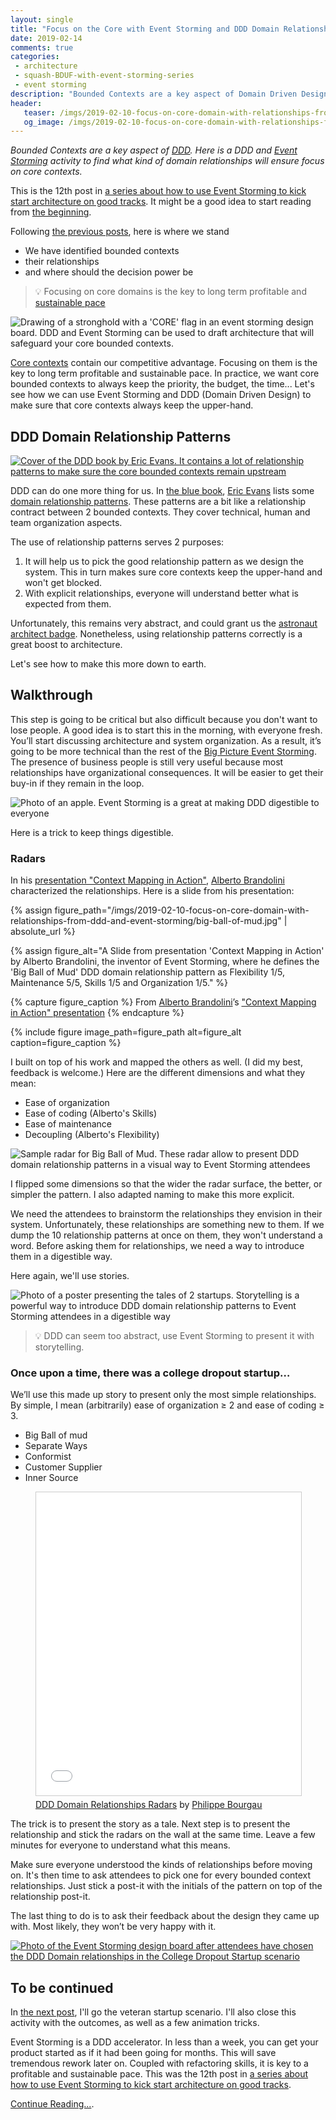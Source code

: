 ```yaml
---
layout: single
title: "Focus on the Core with Event Storming and DDD Domain Relationships - 1"
date: 2019-02-14
comments: true
categories:
 - architecture
 - squash-BDUF-with-event-storming-series
 - event storming
description: "Bounded Contexts are a key aspect of Domain Driven Design. Here is a DDD and Event Storming follow-up activity to collaboratively agree on target domain relationships. This way, we can ensure that core contexts keep the most of the focus and priority throughout the life of the system."
header:
   teaser: /imgs/2019-02-10-focus-on-core-domain-with-relationships-from-ddd-and-event-storming/core-stronghold-teaser.jpeg
   og_image: /imgs/2019-02-10-focus-on-core-domain-with-relationships-from-ddd-and-event-storming/core-stronghold-og.jpeg
---
```

_Bounded Contexts are a key aspect of [DDD](https://en.wikipedia.org/wiki/Domain-driven_design). Here is a DDD and [Event Storming](https://www.eventstorming.com/) activity to find what kind of domain relationships will ensure focus on core contexts._

This is the 12th post in [a series about how to use Event Storming to kick start architecture on good tracks](/categories/#squash-bduf-with-event-storming-series). It might be a good idea to start reading from [the beginning](/misadventures-with-big-design-up-front/).

Following [the previous posts](/check-that-core-areas-have-the-upper-hand-with-event-storming-and-ddd/), here is where we stand

*   We have identified bounded contexts
*   their relationships
*   and where should the decision power be

> 💡 Focusing on core domains is the key to long term profitable and [sustainable pace](http://www.sustainablepace.net/what-is-sustainable-pace)

![Drawing of a stronghold with a 'CORE' flag in an event storming design board. DDD and Event Storming can be used to draft architecture that will safeguard your core bounded contexts.]({{site.url}}/imgs/2019-02-10-focus-on-core-domain-with-relationships-from-ddd-and-event-storming/core-stronghold.jpeg)

[Core contexts](/build-or-buy-software-identify-your-core-functional-areas-with-event-storming-and-ddd/) contain our competitive advantage. Focusing on them is the key to long term profitable and sustainable pace. In practice, we want core bounded contexts to always keep the priority, the budget, the time... Let's see how we can use Event Storming and DDD (Domain Driven Design) to make sure that core contexts always keep the upper-hand.

## DDD Domain Relationship Patterns

[![Cover of the DDD book by Eric Evans. It contains a lot of relationship patterns to make sure the core bounded contexts remain upstream]({{site.url}}/imgs/2019-02-10-focus-on-core-domain-with-relationships-from-ddd-and-event-storming/ddd.jpg)](https://www.amazon.com/Domain-Driven-Design-Tackling-Complexity-Software/dp/0321125215/ref=sr_1_1?ie=UTF8&qid=1549123215&sr=8-1&keywords=domain+driven+design)

DDD can do one more thing for us. In [the blue book](https://www.amazon.com/Domain-Driven-Design-Tackling-Complexity-Software/dp/0321125215/ref=sr_1_1?ie=UTF8&qid=1549123215&sr=8-1&keywords=domain+driven+design), [Eric Evans](https://twitter.com/ericevans0?lang=fr) lists some [domain relationship patterns](https://markhneedham.com/blog/2009/03/30/ddd-recognising-relationships-between-bounded-contexts/). These patterns are a bit like a relationship contract between 2 bounded contexts. They cover technical, human and team organization aspects.

The use of relationship patterns serves 2 purposes:

1.  It will help us to pick the good relationship pattern as we design the system. This in turn makes sure core contexts keep the upper-hand and won't get blocked.
2.  With explicit relationships, everyone will understand better what is expected from them.

Unfortunately, this remains very abstract, and could grant us the [astronaut architect badge](https://www.joelonsoftware.com/2001/04/21/dont-let-architecture-astronauts-scare-you/). Nonetheless, using relationship patterns correctly is a great boost to architecture.

Let's see how to make this more down to earth.

## Walkthrough

This step is going to be critical but also difficult because you don't want to lose people. A good idea is to start this in the morning, with everyone fresh. You’ll start discussing architecture and system organization. As a result, it’s going to be more technical than the rest of the [Big Picture Event Storming](/categories/#squash-bduf-with-event-storming-series). The presence of business people is still very useful because most relationships have organizational consequences. It will be easier to get their buy-in if they remain in the loop.

![Photo of an apple. Event Storming is a great at making DDD digestible to everyone]({{site.url}}/imgs/2019-02-10-focus-on-core-domain-with-relationships-from-ddd-and-event-storming/apple.jpg)

Here is a trick to keep things digestible.

### Radars

In his [presentation "Context Mapping in Action"](https://fr.slideshare.net/ziobrando/context-mapping-in-action), [Alberto Brandolini](https://twitter.com/ziobrando) characterized the relationships. Here is a slide from his presentation:

{% assign figure_path="/imgs/2019-02-10-focus-on-core-domain-with-relationships-from-ddd-and-event-storming/big-ball-of-mud.jpg" | absolute_url %}

{% assign figure_alt="A Slide from presentation 'Context Mapping in Action' by Alberto Brandolini, the inventor of Event Storming, where he defines the 'Big Ball of Mud' DDD domain relationship pattern as Flexibility 1/5, Maintenance 5/5, Skills 1/5 and Organization 1/5." %}

{% capture figure_caption %}
From [Alberto Brandolini](https://twitter.com/ziobrando)’s ["Context Mapping in Action" presentation](https://fr.slideshare.net/ziobrando/context-mapping-in-action)
{% endcapture %}

{% include figure image_path=figure_path alt=figure_alt caption=figure_caption %}

I built on top of his work and mapped the others as well. (I did my best, feedback is welcome.) Here are the different dimensions and what they mean:

*   Ease of organization
*   Ease of coding (Alberto's Skills)
*   Ease of maintenance
*   Decoupling (Alberto's Flexibility)

![Sample radar for Big Ball of Mud. These radar allow to present DDD domain relationship patterns in a visual way to Event Storming attendees]({{site.url}}/imgs/2019-02-10-focus-on-core-domain-with-relationships-from-ddd-and-event-storming/radar.png)

I flipped some dimensions so that the wider the radar surface, the better, or simpler the pattern. I also adapted naming to make this more explicit.

We need the attendees to brainstorm the relationships they envision in their system. Unfortunately, these relationships are something new to them. If we dump the 10 relationship patterns at once on them, they won't understand a word. Before asking them for relationships, we need a way to introduce them in a digestible way.

Here again, we'll use stories.

![Photo of a poster presenting the tales of 2 startups. Storytelling is a powerful way to introduce DDD domain relationship patterns to Event Storming attendees in a digestible way ]({{site.url}}/imgs/2019-02-10-focus-on-core-domain-with-relationships-from-ddd-and-event-storming/tale-of-2-startups.jpg)

> 💡 DDD can seem too abstract, use Event Storming to present it with storytelling.

### Once upon a time, there was a college dropout startup…

We’ll use this made up story to present only the most simple relationships. By simple, I mean (arbitrarily) ease of organization ≥ 2 and ease of coding ≥ 3.

*   Big Ball of mud
*   Separate Ways
*   Conformist
*   Customer Supplier
*   Inner Source

<figure><iframe src="//www.slideshare.net/slideshow/embed_code/key/FPYPMhhW96dwnW?startSlide=2" width="595" height="485" frameborder="0" marginwidth="0" marginheight="0" scrolling="no" style="border:1px solid #CCC; border-width:1px; margin-bottom:5px; max-width: 100%;" allowfullscreen> </iframe> <figcaption><a href="//www.slideshare.net/PhilippeBourgau/ddd-domain-relationships-radars" title="DDD Domain Relationships Radars" target="_blank">DDD Domain Relationships Radars</a> by <a href="//www.slideshare.net/PhilippeBourgau" target="_blank">Philippe Bourgau</a></figcaption></figure>


The trick is to present the story as a tale. Next step is to present the relationship and stick the radars on the wall at the same time. Leave a few minutes for everyone to understand what this means.

Make sure everyone understood the kinds of relationships before moving on. It's then time to ask attendees to pick one for every bounded context relationships. Just stick a post-it with the initials of the pattern on top of the relationship post-it.

The last thing to do is to ask their feedback about the design they came up with. Most likely, they won’t be very happy with it.

[![Photo of the Event Storming design board after attendees have chosen the DDD Domain relationships in the College Dropout Startup scenario]({{site.url}}/imgs/2019-02-10-focus-on-core-domain-with-relationships-from-ddd-and-event-storming/junior-startup-board-small.jpg)]({{site.url}}/imgs/2019-02-10-focus-on-core-domain-with-relationships-from-ddd-and-event-storming/junior-startup-board.jpg)

## To be continued

In [the next post](/focus-on-core-domain-with-relationships-from-ddd-and-event-storming-part-2/), I'll go the veteran startup scenario. I'll also close this activity with the outcomes, as well as a few animation tricks.

Event Storming is a DDD accelerator. In less than a week, you can get your product started as if it had been going for months. This will save tremendous rework later on. Coupled with refactoring skills, it is key to a profitable and sustainable pace. This was the 12th post in [a series about how to use Event Storming to kick start architecture on good tracks](/categories/#squash-bduf-with-event-storming-series).

[Continue Reading...](/focus-on-core-domain-with-relationships-from-ddd-and-event-storming-part-2/).
